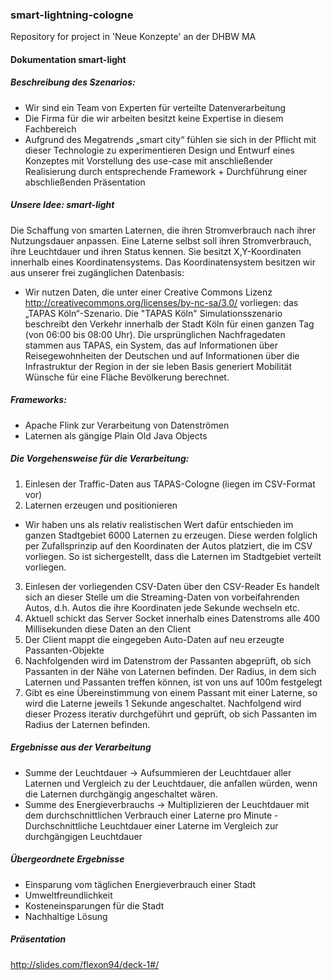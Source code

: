 ### smart-lightning-cologne
Repository for project in 'Neue Konzepte' an der DHBW MA

#### Dokumentation smart-light

##### Beschreibung des Szenarios:
  -	Wir sind ein Team von Experten für verteilte Datenverarbeitung
  -	Die Firma für die wir arbeiten besitzt keine Expertise in diesem Fachbereich
  -	Aufgrund des Megatrends „smart city“ fühlen sie sich in der Pflicht mit dieser Technologie zu experimentieren 
    Design und Entwurf eines Konzeptes mit Vorstellung des use-case mit anschließender Realisierung durch entsprechende Framework + Durchführung einer abschließenden Präsentation

#####	Unsere Idee: smart-light

  Die Schaffung von smarten Laternen, die ihren Stromverbrauch nach ihrer Nutzungsdauer anpassen. Eine Laterne selbst soll ihren Stromverbrauch, ihre Leuchtdauer und ihren Status kennen. Sie besitzt X,Y-Koordinaten innerhalb eines Koordinatensystems. Das Koordinatensystem besitzen wir aus unserer frei zugänglichen Datenbasis:
-	Wir nutzen Daten, die unter einer Creative Commons Lizenz http://creativecommons.org/licenses/by-nc-sa/3.0/  vorliegen: das „TAPAS Köln“-Szenario.
  Die "TAPAS Köln" Simulationsszenario beschreibt den Verkehr innerhalb der Stadt Köln für einen ganzen Tag (von 06:00 bis 08:00 Uhr). Die ursprünglichen Nachfragedaten stammen aus TAPAS, ein System, das auf Informationen über Reisegewohnheiten der Deutschen und auf Informationen über die Infrastruktur der Region in der sie leben Basis generiert Mobilität Wünsche für eine Fläche Bevölkerung berechnet.

#####	Frameworks:

  - Apache Flink zur Verarbeitung von Datenströmen
  - Laternen als gängige Plain Old Java Objects

#####	Die Vorgehensweise für die Verarbeitung:

  1.	Einlesen der Traffic-Daten aus TAPAS-Cologne (liegen im CSV-Format vor)
  2.	Laternen erzeugen und positionieren
  - Wir haben uns als relativ realistischen Wert dafür entschieden im ganzen Stadtgebiet 6000 Laternen zu erzeugen. Diese werden folglich per Zufallsprinzip auf den Koordinaten der Autos platziert, die im CSV vorliegen. So ist sichergestellt, dass die Laternen im Stadtgebiet verteilt vorliegen. 
  3.	Einlesen der vorliegenden CSV-Daten über den CSV-Reader
      Es handelt sich an dieser Stelle um die Streaming-Daten von vorbeifahrenden Autos, d.h. Autos die ihre Koordinaten jede Sekunde wechseln etc.
  4.	Aktuell schickt das Server Socket innerhalb eines Datenstroms alle 400 Millisekunden diese Daten an den Client
  5.	Der Client mappt die eingegeben Auto-Daten auf neu erzeugte Passanten-Objekte
  6.	Nachfolgenden wird im Datenstrom der Passanten abgeprüft, ob sich Passanten in der Nähe von Laternen befinden. Der Radius, in dem sich Laternen und Passanten treffen können, ist von uns auf 100m festgelegt 
  7.	Gibt es eine Übereinstimmung von einem Passant mit einer Laterne, so wird die Laterne jeweils 1 Sekunde angeschaltet. Nachfolgend wird dieser Prozess iterativ durchgeführt und geprüft, ob sich Passanten im Radius der Laternen befinden.

#####	Ergebnisse aus der Verarbeitung

  -	Summe der Leuchtdauer -> Aufsummieren der Leuchtdauer aller Laternen und Vergleich zu der Leuchtdauer, die anfallen würden, wenn die Laternen durchgängig angeschaltet wären. 
  -	Summe des Energieverbrauchs -> Multiplizieren der Leuchtdauer mit dem durchschnittlichen Verbrauch einer Laterne pro Minute	- Durchschnittliche Leuchtdauer einer Laterne im Vergleich zur durchgängigen Leuchtdauer

#####	Übergeordnete Ergebnisse

  - Einsparung vom täglichen Energieverbrauch einer Stadt 
  - Umweltfreundlichkeit
  - Kosteneinsparungen für die Stadt
  - Nachhaltige Lösung

##### Präsentation
  http://slides.com/flexon94/deck-1#/
